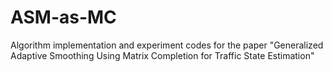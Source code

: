 # ASM-as-MC

Algorithm implementation and experiment codes  for the paper "Generalized Adaptive Smoothing Using Matrix Completion for Traffic State Estimation" 
